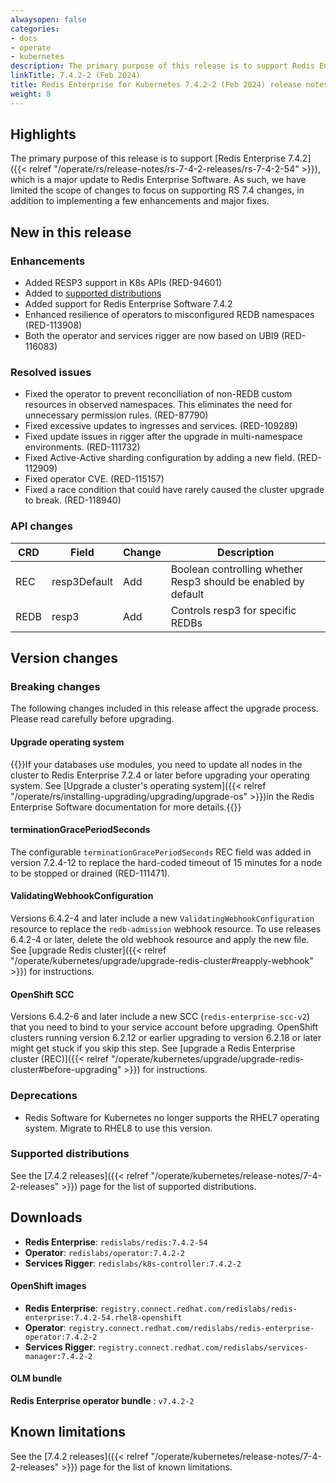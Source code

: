 ```yaml
---
alwaysopen: false
categories:
- docs
- operate
- kubernetes
description: The primary purpose of this release is to support Redis Enterprise 7.4.2
linkTitle: 7.4.2-2 (Feb 2024)
title: Redis Enterprise for Kubernetes 7.4.2-2 (Feb 2024) release notes
weight: 8
---
```


## Highlights

The primary purpose of this release is to support [Redis Enterprise 7.4.2]({{< relref "/operate/rs/release-notes/rs-7-4-2-releases/rs-7-4-2-54" >}}), which is a major update to Redis Enterprise Software. As such, we have limited the scope of changes to focus on supporting RS 7.4 changes, in addition to implementing a few enhancements and major fixes.

## New in this release

### Enhancements

- Added RESP3 support in K8s APIs (RED-94601)
- Added to [supported distributions](#supported-distributions)
- Added support for Redis Enterprise Software 7.4.2
- Enhanced resilience of operators to misconfigured REDB namespaces (RED-113908)
- Both the operator and services rigger are now based on UBI9 (RED-116083)

### Resolved issues

- Fixed the operator to prevent reconciliation of non-REDB custom resources in observed namespaces. This eliminates the need for unnecessary permission rules. (RED-87790)
- Fixed excessive updates to ingresses and services. (RED-109289)
- Fixed update issues in rigger after the upgrade in multi-namespace environments. (RED-111732)
- Fixed Active-Active sharding configuration by adding a new field. (RED-112909)
- Fixed operator CVE. (RED-115157)
- Fixed a race condition that could have rarely caused the cluster upgrade to break. (RED-118940)

### API changes

| **CRD** | **Field** | **Change** | **Description** |
|---|---|---|---|
| REC | resp3Default | Add | Boolean controlling whether Resp3 should be enabled by default |
| REDB | resp3 | Add | Controls resp3 for specific REDBs |

## Version changes

### Breaking changes

The following changes included in this release affect the upgrade process. Please read carefully before upgrading.

#### Upgrade operating system

{{<warning>}}If your databases use modules, you need to update all nodes in the cluster to Redis Enterprise 7.2.4 or later before upgrading your operating system. See [Upgrade a cluster's operating system]({{< relref "/operate/rs/installing-upgrading/upgrading/upgrade-os" >}})in the Redis Enterprise Software documentation for more details.{{</warning>}}

#### terminationGracePeriodSeconds

The configurable `terminationGracePeriodSeconds` REC field was added in version 7.2.4-12 to replace the hard-coded timeout of 15 minutes for a node to be stopped or drained (RED-111471).

#### ValidatingWebhookConfiguration

Versions 6.4.2-4 and later include a new `ValidatingWebhookConfiguration` resource to replace the `redb-admission` webhook resource. To use releases 6.4.2-4 or later, delete the old webhook resource and apply the new file. See [upgrade Redis cluster]({{< relref "/operate/kubernetes/upgrade/upgrade-redis-cluster#reapply-webhook" >}}) for instructions.

#### OpenShift SCC

Versions 6.4.2-6 and later include a new SCC (`redis-enterprise-scc-v2`) that you need to bind to your service account before upgrading. OpenShift clusters running version 6.2.12 or earlier upgrading to version 6.2.18 or later might get stuck if you skip this step. See [upgrade a Redis Enterprise cluster (REC)]({{< relref "/operate/kubernetes/upgrade/upgrade-redis-cluster#before-upgrading" >}}) for instructions.

### Deprecations

- Redis Software for Kubernetes no longer supports the RHEL7 operating system. Migrate to RHEL8 to use this version.

### Supported distributions

See the [7.4.2 releases]({{< relref "/operate/kubernetes/release-notes/7-4-2-releases" >}}) page for the list of supported distributions.

## Downloads

- **Redis Enterprise**: `redislabs/redis:7.4.2-54`
- **Operator**: `redislabs/operator:7.4.2-2`
- **Services Rigger**: `redislabs/k8s-controller:7.4.2-2`

#### OpenShift images

- **Redis Enterprise**: `registry.connect.redhat.com/redislabs/redis-enterprise:7.4.2-54.rhel8-openshift`
- **Operator**: `registry.connect.redhat.com/redislabs/redis-enterprise-operator:7.4.2-2`
- **Services Rigger**: `registry.connect.redhat.com/redislabs/services-manager:7.4.2-2`

#### OLM bundle

**Redis Enterprise operator bundle** : `v7.4.2-2`

## Known limitations

See the [7.4.2 releases]({{< relref "/operate/kubernetes/release-notes/7-4-2-releases" >}}) page for the list of known limitations.
